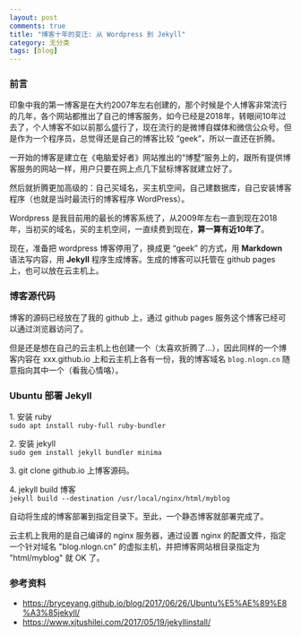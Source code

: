 ```yaml
---
layout: post
comments: true
title: "博客十年的变迁: 从 Wordpress 到 Jekyll"
category: 无分类
tags: [blog]
---
```



### 前言

印象中我的第一博客是在大约2007年左右创建的，那个时候是个人博客非常流行的几年，各个网站都推出了自己的博客服务，如今已经是2018年，转眼间10年过去了，个人博客不如以前那么盛行了，现在流行的是微博自媒体和微信公众号。但是作为一个程序员，总觉得还是自己的博客比较 “geek”，所以一直还在折腾。

一开始的博客是建立在《电脑爱好者》网站推出的“博墅”服务上的，跟所有提供博客服务的网站一样，用户只要在网上点几下鼠标博客就建立好了。

然后就折腾更加高级的：自己买域名，买主机空间，自己建数据库，自己安装博客程序（也就是当时最流行的博客程序 WordPress）。

Wordpress 是我目前用的最长的博客系统了，从2009年左右一直到现在2018年，当初买的域名，买的主机空间，一直续费到现在，**算一算有近10年了**。

现在，准备把 wordpress 博客停用了，换成更 “geek” 的方式，用 **Markdown** 语法写内容，用 **Jekyll** 程序生成博客。生成的博客可以托管在 github pages 上，也可以放在云主机上。


### 博客源代码

博客的源码已经放在了我的 github 上，通过 github pages 服务这个博客已经可以通过浏览器访问了。

但是还是想在自己的云主机上也创建一个（太喜欢折腾了...），因此同样的一个博客内容在 xxx.github.io 上和云主机上各有一份，我的博客域名 	`blog.nlogn.cn` 随意指向其中一个（看我心情咯）。 


### Ubuntu 部署 Jekyll

1\.  安装 ruby    
`sudo apt install ruby-full ruby-bundler`    

2\.  安装 jekyll     
`sudo gem install jekyll bundler minima`       

3\.  git clone github.io 上博客源码。    

4\.  jekyll build 博客      
`jekyll build --destination /usr/local/nginx/html/myblog`  

自动将生成的博客部署到指定目录下。至此，一个静态博客就部署完成了。

云主机上我用的是自己编译的 nginx 服务器，通过设置 nginx 的配置文件，指定一个针对域名 "blog.nlogn.cn" 的虚拟主机，并把博客网站根目录指定为 "html/myblog" 就 OK 了。


### 参考资料

- https://bryceyang.github.io/blog/2017/06/26/Ubuntu%E5%AE%89%E8%A3%85jekyll/
- https://www.xjtushilei.com/2017/05/19/jekyllinstall/ 





